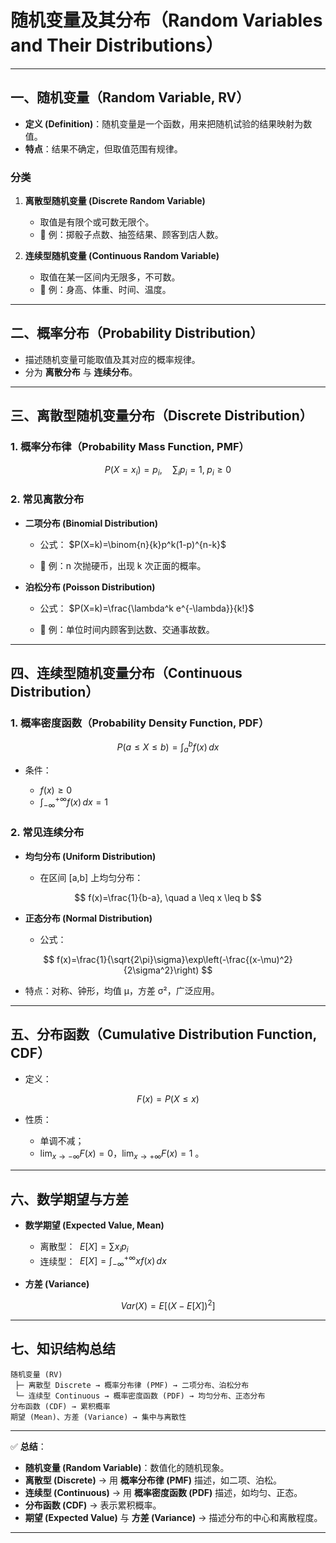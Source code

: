 
# 随机变量及其分布（Random Variables and Their Distributions）

---

## 一、随机变量（Random Variable, RV）

* **定义 (Definition)**：随机变量是一个函数，用来把随机试验的结果映射为数值。
* **特点**：结果不确定，但取值范围有规律。

### 分类

1. **离散型随机变量 (Discrete Random Variable)**

   * 取值是有限个或可数无限个。
   * 📍 例：掷骰子点数、抽签结果、顾客到店人数。

2. **连续型随机变量 (Continuous Random Variable)**

   * 取值在某一区间内无限多，不可数。
   * 📍 例：身高、体重、时间、温度。

---

## 二、概率分布（Probability Distribution）

* 描述随机变量可能取值及其对应的概率规律。
* 分为 **离散分布** 与 **连续分布**。

---

## 三、离散型随机变量分布（Discrete Distribution）

### 1. 概率分布律（Probability Mass Function, PMF）

$$
P(X=x_i)=p_i, \quad \sum_i p_i=1, \; p_i \geq 0
$$

### 2. 常见离散分布

* **二项分布 (Binomial Distribution)**

  * 公式： $P(X=k)=\binom{n}{k}p^k(1-p)^{n-k}$
  
  * 📍 例：n 次抛硬币，出现 k 次正面的概率。

* **泊松分布 (Poisson Distribution)**

  * 公式： $P(X=k)=\frac{\lambda^k e^{-\lambda}}{k!}$
  
  * 📍 例：单位时间内顾客到达数、交通事故数。

---

## 四、连续型随机变量分布（Continuous Distribution）

### 1. 概率密度函数（Probability Density Function, PDF）

$$
P(a \leq X \leq b)=\int_a^b f(x)\,dx
$$

* 条件：

  * $f(x)\geq 0$
  * $\int_{-\infty}^{+\infty} f(x)\,dx = 1$

### 2. 常见连续分布

* **均匀分布 (Uniform Distribution)**

  * 在区间 \[a,b] 上均匀分布：

$$
f(x)=\frac{1}{b-a}, \quad a \leq x \leq b
$$

* **正态分布 (Normal Distribution)**

  * 公式：

$$
f(x)=\frac{1}{\sqrt{2\pi}\sigma}\exp\left(-\frac{(x-\mu)^2}{2\sigma^2}\right)
$$

  * 特点：对称、钟形，均值 μ，方差 σ²，广泛应用。

---

## 五、分布函数（Cumulative Distribution Function, CDF）

* 定义：

$$
F(x)=P(X \leq x)
$$

* 性质：

  * 单调不减；
  * $\lim_{x \to -\infty}F(x)=0$，$\lim_{x \to +\infty}F(x)=1$ 。

---

## 六、数学期望与方差

* **数学期望 (Expected Value, Mean)**

  * 离散型： $\;E[X]=\sum x_i p_i$
  * 连续型： $\;E[X]=\int_{-\infty}^{+\infty} x f(x)\,dx$

* **方差 (Variance)**

$$
Var(X)=E[(X-E[X])^2]
$$

---

## 七、知识结构总结

```
随机变量 (RV)
 ├─ 离散型 Discrete → 概率分布律 (PMF) → 二项分布、泊松分布
 └─ 连续型 Continuous → 概率密度函数 (PDF) → 均匀分布、正态分布
分布函数 (CDF) → 累积概率
期望 (Mean)、方差 (Variance) → 集中与离散性
```

---

✅ **总结**：

* **随机变量 (Random Variable)**：数值化的随机现象。
* **离散型 (Discrete)** → 用 **概率分布律 (PMF)** 描述，如二项、泊松。
* **连续型 (Continuous)** → 用 **概率密度函数 (PDF)** 描述，如均匀、正态。
* **分布函数 (CDF)** → 表示累积概率。
* **期望 (Expected Value)** 与 **方差 (Variance)** → 描述分布的中心和离散程度。

---



